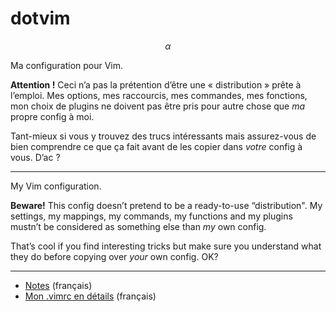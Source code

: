 dotvim
======


$$\alpha$$


Ma configuration pour Vim.

**Attention !** Ceci n’a pas la prétention d’être une « distribution » prête à l’emploi. Mes options, mes raccourcis, mes commandes, mes fonctions, mon choix de plugins ne doivent pas être pris pour autre chose que *ma* propre config à moi.

Tant-mieux si vous y trouvez des trucs intéressants mais assurez-vous de bien comprendre ce que ça fait avant de les copier dans *votre* config à vous. D’ac ?

---

My Vim configuration.

**Beware!** This config doesn’t pretend to be a ready-to-use “distribution". My settings, my mappings, my commands, my functions and my plugins mustn’t be considered as something else than *my* own config.

That’s cool if you find interesting tricks but make sure you understand what they do before copying over *your* own config. OK?

---

* [Notes](https://github.com/romainl/dotvim/wiki/Notes) (français)
* [Mon .vimrc en détails](https://github.com/romainl/dotvim/wiki/Mon-.vimrc-en-d%C3%A9tails) (français)
